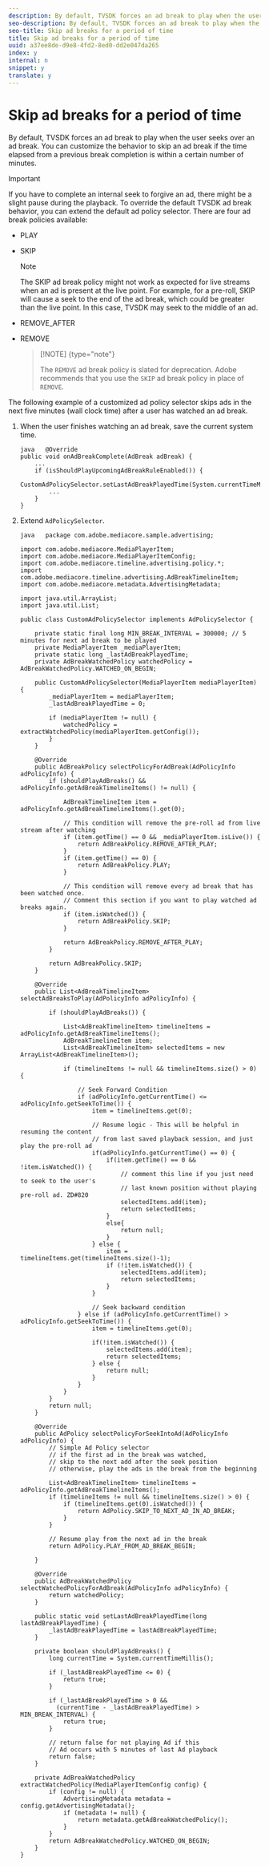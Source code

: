 ```yaml
---
description: By default, TVSDK forces an ad break to play when the user seeks over an ad break. You can customize the behavior to skip an ad break if the time elapsed from a previous break completion is within a certain number of minutes.
seo-description: By default, TVSDK forces an ad break to play when the user seeks over an ad break. You can customize the behavior to skip an ad break if the time elapsed from a previous break completion is within a certain number of minutes.
seo-title: Skip ad breaks for a period of time
title: Skip ad breaks for a period of time
uuid: a37ee8de-d9e8-4fd2-8ed0-dd2e047da265
index: y
internal: n
snippet: y
translate: y
---
```


# Skip ad breaks for a period of time

By default, TVSDK forces an ad break to play when the user seeks over an ad break. You can customize the behavior to skip an ad break if the time elapsed from a previous break completion is within a certain number of minutes.


>[!IMPORTANT]
>
>If you have to complete an internal seek to forgive an ad, there might be a slight pause during the playback.
To override the default TVSDK ad break behavior, you can extend the default ad policy selector. There are four ad break policies available: 

* PLAY
* SKIP 
  >[!NOTE]
  >
  >The SKIP ad break policy might not work as expected for live streams when an ad is present at the live point. For example, for a pre-roll, SKIP will cause a seek to the end of the ad break, which could be greater than the live point. In this case, TVSDK may seek to the middle of an ad.

* REMOVE_AFTER
* REMOVE 
  >[!NOTE] {type="note"}
  >
  >The `REMOVE` ad break policy is slated for deprecation. Adobe recommends that you use the `SKIP` ad break policy in place of `REMOVE`. 



The following example of a customized ad policy selector skips ads in the next five minutes (wall clock time) after a user has watched an ad break. 

1. When the user finishes watching an ad break, save the current system time.

   ```
   java   @Override 
   public void onAdBreakComplete(AdBreak adBreak) { 
       ... 
       if (isShouldPlayUpcomingAdBreakRuleEnabled()) { 
           CustomAdPolicySelector.setLastAdBreakPlayedTime(System.currentTimeMillis()); 
           ... 
       } 
   }
   ```
1. Extend `AdPolicySelector`.

   ```
   java   package com.adobe.mediacore.sample.advertising; 
    
   import com.adobe.mediacore.MediaPlayerItem; 
   import com.adobe.mediacore.MediaPlayerItemConfig; 
   import com.adobe.mediacore.timeline.advertising.policy.*; 
   import com.adobe.mediacore.timeline.advertising.AdBreakTimelineItem; 
   import com.adobe.mediacore.metadata.AdvertisingMetadata; 
    
   import java.util.ArrayList; 
   import java.util.List; 
    
   public class CustomAdPolicySelector implements AdPolicySelector { 
    
       private static final long MIN_BREAK_INTERVAL = 300000; // 5 minutes for next ad break to be played 
       private MediaPlayerItem _mediaPlayerItem; 
       private static long _lastAdBreakPlayedTime; 
       private AdBreakWatchedPolicy watchedPolicy = AdBreakWatchedPolicy.WATCHED_ON_BEGIN; 
    
       public CustomAdPolicySelector(MediaPlayerItem mediaPlayerItem) { 
           _mediaPlayerItem = mediaPlayerItem; 
           _lastAdBreakPlayedTime = 0; 
    
           if (mediaPlayerItem != null) { 
               watchedPolicy = extractWatchedPolicy(mediaPlayerItem.getConfig()); 
           } 
       } 
    
       @Override 
       public AdBreakPolicy selectPolicyForAdBreak(AdPolicyInfo adPolicyInfo) { 
           if (shouldPlayAdBreaks() && adPolicyInfo.getAdBreakTimelineItems() != null) { 
    
               AdBreakTimelineItem item = adPolicyInfo.getAdBreakTimelineItems().get(0); 
    
               // This condition will remove the pre-roll ad from live stream after watching 
               if (item.getTime() == 0 && _mediaPlayerItem.isLive()) { 
                   return AdBreakPolicy.REMOVE_AFTER_PLAY; 
               } 
               if (item.getTime() == 0) { 
                   return AdBreakPolicy.PLAY; 
               } 
    
               // This condition will remove every ad break that has been watched once.  
               // Comment this section if you want to play watched ad breaks again. 
               if (item.isWatched()) { 
                   return AdBreakPolicy.SKIP; 
               } 
    
               return AdBreakPolicy.REMOVE_AFTER_PLAY; 
           } 
    
           return AdBreakPolicy.SKIP; 
       } 
    
       @Override 
       public List<AdBreakTimelineItem> selectAdBreaksToPlay(AdPolicyInfo adPolicyInfo) { 
    
           if (shouldPlayAdBreaks()) { 
    
               List<AdBreakTimelineItem> timelineItems = adPolicyInfo.getAdBreakTimelineItems(); 
               AdBreakTimelineItem item; 
               List<AdBreakTimelineItem> selectedItems = new ArrayList<AdBreakTimelineItem>(); 
    
               if (timelineItems != null && timelineItems.size() > 0) { 
    
                   // Seek Forward Condition 
                   if (adPolicyInfo.getCurrentTime() <= adPolicyInfo.getSeekToTime()) { 
                       item = timelineItems.get(0); 
    
                       // Resume logic - This will be helpful in resuming the content  
                       // from last saved playback session, and just play the pre-roll ad 
                       if(adPolicyInfo.getCurrentTime() == 0) { 
                           if(item.getTime() == 0 && !item.isWatched()) { 
                               // comment this line if you just need to seek to the user's  
                               // last known position without playing pre-roll ad. ZD#820 
                               selectedItems.add(item); 
                               return selectedItems; 
                           } 
                           else{ 
                               return null; 
                           } 
                       } else { 
                           item = timelineItems.get(timelineItems.size()-1); 
                           if (!item.isWatched()) { 
                               selectedItems.add(item); 
                               return selectedItems; 
                           } 
                       } 
    
                       // Seek backward condition 
                   } else if (adPolicyInfo.getCurrentTime() > adPolicyInfo.getSeekToTime()) { 
                       item = timelineItems.get(0); 
    
                       if(!item.isWatched()) { 
                           selectedItems.add(item); 
                           return selectedItems; 
                       } else { 
                           return null; 
                       } 
                   } 
               } 
           } 
           return null; 
       } 
    
       @Override 
       public AdPolicy selectPolicyForSeekIntoAd(AdPolicyInfo adPolicyInfo) { 
           // Simple Ad Policy selector 
           // if the first ad in the break was watched,  
           // skip to the next add after the seek position 
           // otherwise, play the ads in the break from the beginning 
    
           List<AdBreakTimelineItem> timelineItems = adPolicyInfo.getAdBreakTimelineItems(); 
           if (timelineItems != null && timelineItems.size() > 0) { 
               if (timelineItems.get(0).isWatched()) { 
                   return AdPolicy.SKIP_TO_NEXT_AD_IN_AD_BREAK; 
               } 
           } 
    
           // Resume play from the next ad in the break 
           return AdPolicy.PLAY_FROM_AD_BREAK_BEGIN; 
    
       } 
    
       @Override 
       public AdBreakWatchedPolicy selectWatchedPolicyForAdBreak(AdPolicyInfo adPolicyInfo) { 
           return watchedPolicy; 
       } 
    
       public static void setLastAdBreakPlayedTime(long lastAdBreakPlayedTime) { 
           _lastAdBreakPlayedTime = lastAdBreakPlayedTime; 
       } 
    
       private boolean shouldPlayAdBreaks() { 
           long currentTime = System.currentTimeMillis(); 
    
           if (_lastAdBreakPlayedTime <= 0) { 
               return true; 
           } 
    
           if (_lastAdBreakPlayedTime > 0 &&  
             (currentTime - _lastAdBreakPlayedTime) > MIN_BREAK_INTERVAL) { 
               return true; 
           } 
    
           // return false for not playing Ad if this  
           // Ad occurs with 5 minutes of last Ad playback 
           return false; 
       } 
    
       private AdBreakWatchedPolicy extractWatchedPolicy(MediaPlayerItemConfig config) { 
           if (config != null) { 
               AdvertisingMetadata metadata = config.getAdvertisingMetadata(); 
               if (metadata != null) { 
                   return metadata.getAdBreakWatchedPolicy(); 
               } 
           } 
           return AdBreakWatchedPolicy.WATCHED_ON_BEGIN; 
       } 
   } 
   
   ```


